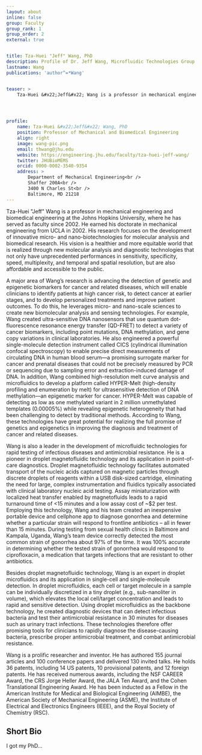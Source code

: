 ```yaml
---
layout: about
inline: false
group: Faculty
group_rank: 1
group_order: 2
external: true


title: Tza-Huei "Jeff" Wang, PhD
description: Profile of Dr. Jeff Wang, Microfluidic Technologies Group Leader.
lastname: Wang
publications: 'author^=*Wang'


teaser: >
    Tza-Huei &#x22;Jeff&#x22; Wang is a professor in mechanical engineering and biomedical engineering at the Johns Hopkins University. His research focuses on the development of innovative micro- and nano-biotechnologies for molecular analysis and biomedical research. His vision is a healthier and more equitable world that is realized through new molecular analysis and diagnostic technologies that not only have unprecedented performances in sensitivity, specificity, speed, multiplexity, and temporal and spatial resolution, but are also affordable and accessible to the public.




profile:
    name: Tza-Huei &#x22;Jeff&#x22; Wang, PhD
    position: Professor of Mechanical and Biomedical Engineering
    align: right
    image: wang-pic.png
    email: thwang@jhu.edu
    website: https://engineering.jhu.edu/faculty/tza-huei-jeff-wang/
    twitter: JHUBioMEMS
    orcid: 0000-0002-3540-9354
    address: >
        Department of Mechanical Engineering<br />
        Shaffer 200A<br />
        3400 N Charles St<br />        
        Baltimore, MD 21218
---
```


Tza-Huei &#x22;Jeff&#x22; Wang is a professor in mechanical engineering and biomedical engineering at the Johns Hopkins University, where he has served as faculty since 2002. He earned his doctorate in mechanical engineering from UCLA in 2002. His research focuses on the development of innovative micro- and nano-biotechnologies for molecular analysis and biomedical research. His vision is a healthier and more equitable world that is realized through new molecular analysis and diagnostic technologies that not only have unprecedented performances in sensitivity, specificity, speed, multiplexity, and temporal and spatial resolution, but are also affordable and accessible to the public.

A major area of Wang’s research is advancing the detection of genetic and epigenetic biomarkers for cancer and related diseases, which will enable clinicians to identify patients at high cancer risk, to detect cancer at earlier stages, and to develop personalized treatments and improve patient outcomes. To do this, he leverages micro- and nano-scale sciences to create new biomolecular analysis and sensing technologies. For example, Wang created ultra-sensitive DNA nanosensors that use quantum dot-fluorescence resonance energy transfer (QD-FRET) to detect a variety of cancer biomarkers, including point mutations, DNA methylation, and gene copy variations in clinical laboratories. He also engineered a powerful single-molecule detection instrument called CICS (cylindrical illumination confocal spectroscopy) to enable precise direct measurements of circulating DNA in human blood serum—a promising surrogate marker for cancer and prenatal diseases that could not be precisely measured by PCR or sequencing due to sampling error and extraction-induced damage of DNA. In addition, Wang combined high-resolution melt curve analysis and microfluidics to develop a platform called HYPER-Melt (high-density profiling and enumeration by melt) for ultrasensitive detection of DNA methylation—an epigenetic marker for cancer. HYPER-Melt was capable of detecting as low as one methylated variant in 2 million unmethylated templates (0.00005%) while revealing epigenetic heterogeneity that had been challenging to detect by traditional methods. According to Wang, these technologies have great potential for realizing the full promise of genetics and epigenetics in improving the diagnosis and treatment of cancer and related diseases.

Wang is also a leader in the development of microfluidic technologies for rapid testing of infectious diseases and antimicrobial resistance. He is a pioneer in droplet magnetofluidic technology and its application in point-of-care diagnostics. Droplet magnetofluidic technology facilitates automated transport of the nucleic acids captured on magnetic particles through discrete droplets of reagents within a USB disk-sized cartridge, eliminating the need for large, complex instrumentation and fluidics typically associated with clinical laboratory nucleic acid testing. Assay miniaturization with localized heat transfer enabled by magnetofluids leads to a rapid turnaround time of <15 minutes and a low assay cost of ~$2 per test. Employing this technology, Wang and his team created an inexpensive portable device and cellphone app to diagnose gonorrhea and determine whether a particular strain will respond to frontline antibiotics – all in fewer than 15 minutes. During testing from sexual health clinics in Baltimore and Kampala, Uganda, Wang’s team device correctly detected the most common strain of gonorrhea about 97% of the time. It was 100% accurate in determining whether the tested strain of gonorrhea would respond to ciprofloxacin, a medication that targets infections that are resistant to other antibiotics.

Besides droplet magnetofluidic technology, Wang is an expert in droplet microfluidics and its application in single-cell and single-molecule detection. In droplet microfluidics, each cell or target molecule in a sample can be individually discretized in a tiny droplet (e.g., sub-nanoliter in volume), which elevates the local cell/target concentration and leads to rapid and sensitive detection. Using droplet microfluidics as the backbone technology, he created diagnostic devices that can detect infectious bacteria and test their antimicrobial resistance in 30 minutes for diseases such as urinary tract infections. These technologies therefore offer promising tools for clinicians to rapidly diagnose the disease-causing bacteria, prescribe proper antimicrobial treatment, and combat antimicrobial resistance.

Wang is a prolific researcher and inventor. He has authored 155 journal articles and 100 conference papers and delivered 130 invited talks. He holds 36 patents, including 14 US patents, 10 provisional patents, and 12 foreign patents.  He has received numerous awards, including the NSF CAREER Award, the CRS Jorge Heller Award, the JALA Ten Award, and the Cohen Translational Engineering Award. He has been inducted as a Fellow in the American Institute for Medical and Biological Engineering (AIMBE), the American Society of Mechanical Engineering (ASME), the Institute of Electrical and Electronics Engineers (IEEE), and the Royal Society of Chemistry (RSC).



## Short Bio

I got my PhD...


